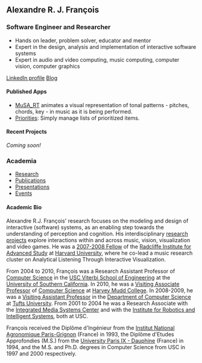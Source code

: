 ## Alexandre R. J. François

### Software Engineer and Researcher

* Hands on leader, problem solver, educator and mentor
* Expert in the design, analysis and implementation of interactive software systems
* Expert in audio and video computing, music computing, computer vision, computer graphics 

[LinkedIn profile](https://www.linkedin.com/in/alexandrefrancois/)
[Blog](http://alexandrefrancois.blogspot.com)

#### Published Apps

* [MuSA_RT](https://sites.google.com/site/alexandrerjfrancois/apps/musa_rt) animates a visual representation of tonal patterns - pitches, chords, key - in music as it is being performed.
* [Priorities](https://sites.google.com/site/alexandrerjfrancois/apps/priorities): Simply manage lists of prioritized items.

#### Recent Projects

_Coming soon!_


### Academia

* [Research](/academia/research)
* [Publications](/academia/publications)
* [Presentations](/academia/presentations)
* [Events](/academia/events)

#### Academic Bio

Alexandre R.J. François' research focuses on the modeling and design of interactive (software) systems, as an enabling step towards the understanding of perception and cognition.  His interdisciplinary [research projects](https://alexandrefrancois.github.io) explore interactions within and across music, vision, visualization and video games. He was a [2007-2008 Fellow](https://www.radcliffe.harvard.edu/people/alexandre-r-j-françois) of the [Radcliffe Institute for Advanced Study](https://www.radcliffe.harvard.edu) at [Harvard University](https://www.harvard.edu), where he co-lead a music research cluster on Analytical Listening Through Interactive Visualization.

From 2004 to 2010, François was a Research Assistant Professor of [Computer Science](https://www.cs.usc.edu) in the [USC Viterbi School of Engineering](https://viterbischool.usc.edu) at the [University of Southern California](https://www.usc.edu). In 2010, he was a [Visiting Associate Professor](https://www.cs.hmc.edu/~alex/) of [Computer Science](https://www.cs.hmc.edu) at [Harvey Mudd College](https://www.hmc.edu). In 2008-2009, he was a [Visiting Assistant Professor]() in the [Department of Computer Science](https://engineering.tufts.edu/cs) at [Tufts University](https://www.tufts.edu). From 2001 to 2004 he was a Research Associate with the [Integrated Media Systems Center](https://imsc.usc.edu) and with the [Institute for Robotics and Intelligent Systems](https://sites.usc.edu/iris-cvlab/), both at USC.

François received the Diplôme d'Ingénieur from the [Institut National Agronomique Paris-Grignon](http://www2.agroparistech.fr) (France) in 1993, the Diplôme d'Etudes Approfondies (M.S.) from the [University Paris IX - Dauphine](https://dauphine.psl.eu) (France) in 1994, and the M.S. and Ph.D. degrees in Computer Science from USC in 1997 and 2000 respectively.

